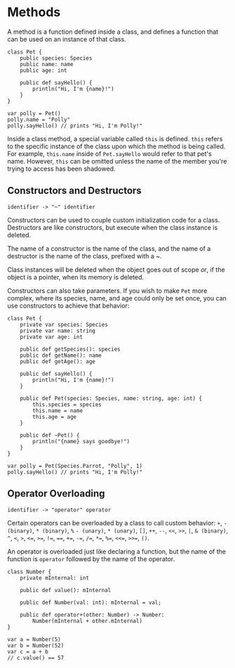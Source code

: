 # Methods

A method is a function defined inside a class, and defines a function that can be used on an instance of that class.

    class Pet {
        public species: Species
        public name: name
        public age: int

        public def sayHello() {
            println("Hi, I'm {name}!")
        }
    }

    var polly = Pet()
    polly.name = "Polly"
    polly.sayHello() // prints "Hi, I'm Polly!"

Inside a class method, a special variable called `this` is defined. `this` refers to the specific instance of the class upon which the method is being called. For example, `this.name` inside of `Pet.sayHello` would refer to that pet's name. However, `this` can be omitted unless the name of the member you're trying to access has been shadowed.

## Constructors and Destructors

    identifier -> "~" identifier

Constructors can be used to couple custom initialization code for a class. Destructors are like constructors, but execute when the class instance is deleted.

The name of a constructor is the name of the class, and the name of a destructor is the name of the class, prefixed with a ~.

Class instances will be deleted when the object goes out of scope _or_, if the object is a pointer, when its memory is deleted.

Constructors can also take parameters. If you wish to make `Pet` more complex, where its species, name, and age could only be set once, you can use constructors to achieve that behavior:

    class Pet {
        private var species: Species
        private var name: string
        private var age: int

        public def getSpecies(): species
        public def getName(): name
        public def getAge(): age

        public def sayHello() {
            println("Hi, I'm {name}!")
        }

        public def Pet(species: Species, name: string, age: int) {
            this.species = species
            this.name = name
            this.age = age
        }

        public def ~Pet() {
            println("{name} says goodbye!")
        }
    }

    var polly = Pet(Species.Parrot, "Polly", 1)
    polly.sayHello() // prints "Hi, I'm Polly!"

## Operator Overloading

	identifier -> "operator" operator

Certain operators can be overloaded by a class to call custom behavior: `+`, `- (binary)`, `* (binary)`, `%` `- (unary)`, `* (unary)`, `[]`, `++`, `--`, `<<`, `>>`, `|`, `& (binary)`, `^`, `<`, `>`, `<=`, `>=`, `!=`, `==`, `+=`, `-=`, `/=`, `*=`, `%=`, `<<=`, `>>=`, `()`.

An operator is overloaded just like declaring a function, but the name of the function is `operator` followed by the name of the operator.

    class Number {
        private mInternal: int

        public def value(): mInternal

        public def Number(val: int): mInternal = val;

        public def operator+(other: Number) -> Number:
            Number(mInternal + other.mInternal)
    }

    var a = Number(5)
    var b = Number(52)
    var c = a + b
    // c.value() == 57
